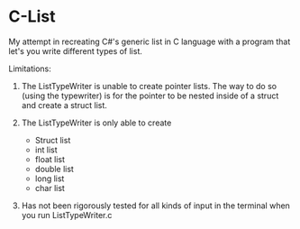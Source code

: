 # C-List
 My attempt in recreating C#'s generic list in C language with a program that let's you write different types of list.

 Limitations:
1) The ListTypeWriter is unable to create pointer lists. The way to do so (using the typewriter) is for the pointer to be nested inside of a struct and create a struct list.
2) The ListTypeWriter is only able to create
   - Struct list
   - int list
   - float list
   - double list
   - long list
   - char list

3) Has not been rigorously tested for all kinds of input in the terminal when you run ListTypeWriter.c
